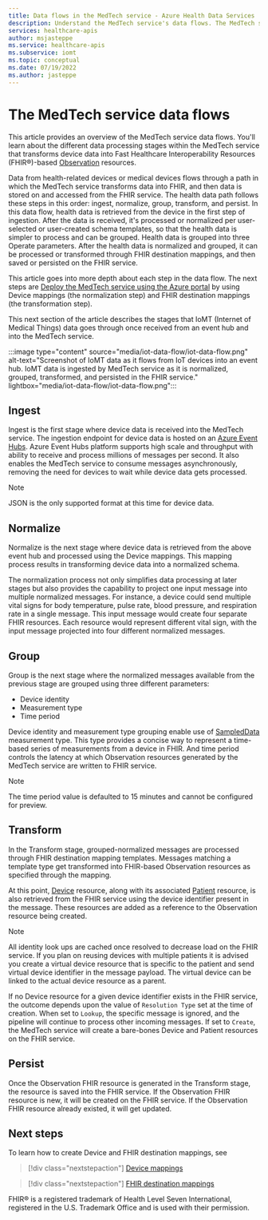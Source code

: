 ```yaml
---
title: Data flows in the MedTech service - Azure Health Data Services
description: Understand the MedTech service's data flows. The MedTech service ingests, normalizes, groups, transforms, and persists IoMT data to FHIR service.
services: healthcare-apis
author: msjasteppe
ms.service: healthcare-apis
ms.subservice: iomt
ms.topic: conceptual
ms.date: 07/19/2022
ms.author: jasteppe
---
```


# The MedTech service data flows

This article provides an overview of the MedTech service data flows. You'll learn about the different data processing stages within the MedTech service that transforms device data into Fast Healthcare Interoperability Resources (FHIR&#174;)-based [Observation](https://www.hl7.org/fhir/observation.html) resources.

Data from health-related devices or medical devices flows through a path in which the MedTech service transforms data into FHIR, and then data is stored on and accessed from the FHIR service. The health data path follows these steps in this order: ingest, normalize, group, transform, and persist. In this data flow, health data is retrieved from the device in the first step of ingestion. After the data is received, it's processed or normalized per user-selected or user-created schema templates, so that the health data is simpler to process and can be grouped. Health data is grouped into three Operate parameters. After the health data is normalized and grouped, it can be processed or transformed through FHIR destination mappings, and then saved or persisted on the FHIR service.

This article goes into more depth about each step in the data flow. The next steps are [Deploy the MedTech service using the Azure portal](deploy-iot-connector-in-azure.md) by using Device mappings (the normalization step) and FHIR destination mappings (the transformation step).

This next section of the article describes the stages that IoMT (Internet of Medical Things) data goes through once received from an event hub and into the MedTech service.

:::image type="content" source="media/iot-data-flow/iot-data-flow.png" alt-text="Screenshot of IoMT data as it flows from IoT devices into an event hub. IoMT data is ingested by MedTech service as it is normalized, grouped, transformed, and persisted in the FHIR service." lightbox="media/iot-data-flow/iot-data-flow.png":::

## Ingest
Ingest is the first stage where device data is received into the MedTech service. The ingestion endpoint for device data is hosted on an [Azure Event Hubs](../../event-hubs/index.yml). Azure Event Hubs platform supports high scale and throughput with ability to receive and process millions of messages per second. It also enables the MedTech service to consume messages asynchronously, removing the need for devices to wait while device data gets processed.

> [!NOTE]
> JSON is the only supported format at this time for device data.

## Normalize
Normalize is the next stage where device data is retrieved from the above event hub and processed using the Device mappings. This mapping process results in transforming device data into a normalized schema. 

The normalization process not only simplifies data processing at later stages but also provides the capability to project one input message into multiple normalized messages. For instance, a device could send multiple vital signs for body temperature, pulse rate, blood pressure, and respiration rate in a single message. This input message would create four separate FHIR resources. Each resource would represent different vital sign, with the input message projected into four different normalized messages.

## Group
Group is the next stage where the normalized messages available from the previous stage are grouped using three different parameters:

* Device identity
* Measurement type 
* Time period

Device identity and measurement type grouping enable use of [SampledData](https://www.hl7.org/fhir/datatypes.html#SampledData) measurement type. This type provides a concise way to represent a time-based series of measurements from a device in FHIR. And time period controls the latency at which Observation resources generated by the MedTech service are written to FHIR service.

> [!NOTE]
> The time period value is defaulted to 15 minutes and cannot be configured for preview.

## Transform
In the Transform stage, grouped-normalized messages are processed through FHIR destination mapping templates. Messages matching a template type get transformed into FHIR-based Observation resources as specified through the mapping.

At this point, [Device](https://www.hl7.org/fhir/device.html) resource, along with its associated [Patient](https://www.hl7.org/fhir/patient.html) resource, is also retrieved from the FHIR service using the device identifier present in the message. These resources are added as a reference to the Observation resource being created.

> [!NOTE]
> All identity look ups are cached once resolved to decrease load on the FHIR service. If you plan on reusing devices with multiple patients it is advised you create a virtual device resource that is specific to the patient and send virtual device identifier in the message payload. The virtual device can be linked to the actual device resource as a parent.

If no Device resource for a given device identifier exists in the FHIR service, the outcome depends upon the value of `Resolution Type` set at the time of creation. When set to `Lookup`, the specific message is ignored, and the pipeline will continue to process other incoming messages. If set to `Create`, the MedTech service will create a bare-bones Device and Patient resources on the FHIR service.  

## Persist
Once the Observation FHIR resource is generated in the Transform stage, the resource is saved into the FHIR service. If the Observation FHIR resource is new, it will be created on the FHIR service. If the Observation FHIR resource already existed, it will get updated.

## Next steps

To learn how to create Device and FHIR destination mappings, see

> [!div class="nextstepaction"]
> [Device mappings](how-to-use-device-mappings.md)

> [!div class="nextstepaction"]
> [FHIR destination mappings](how-to-use-fhir-mappings.md)

FHIR&#174; is a registered trademark of Health Level Seven International, registered in the U.S. Trademark Office and is used with their permission.
